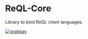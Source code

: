 ReQL-Core
=========

Library to bind ReQL client languages.

[![gratipay](http://img.shields.io/gratipay/grandquista.svg)](https://gratipay.com/grandquista/)
